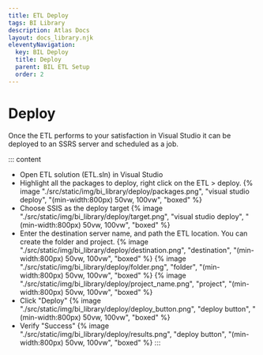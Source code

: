 ```yaml
---
title: ETL Deploy
tags: BI Library
description: Atlas Docs
layout: docs_library.njk
eleventyNavigation:
  key: BIL Deploy
  title: Deploy
  parent: BIL ETL Setup
  order: 2
---
```


# Deploy


Once the ETL performs to your satisfaction in Visual Studio it can be deployed to an SSRS server and scheduled as a job.

::: content
- Open ETL solution (ETL.sln) in Visual Studio
- Highlight all the packages to deploy, right click on the ETL > deploy.
  {% image "./src/static/img/bi_library/deploy/packages.png", "visual studio deploy", "(min-width:800px) 50vw, 100vw", "boxed" %}
- Choose SSIS as the deploy target
  {% image "./src/static/img/bi_library/deploy/target.png", "visual studio deploy", "(min-width:800px) 50vw, 100vw", "boxed" %}
- Enter the destination server name, and path the ETL location. You can create the folder and project.
  {% image "./src/static/img/bi_library/deploy/destination.png", "destination", "(min-width:800px) 50vw, 100vw", "boxed" %}
  {% image "./src/static/img/bi_library/deploy/folder.png", "folder", "(min-width:800px) 50vw, 100vw", "boxed" %}
  {% image "./src/static/img/bi_library/deploy/project_name.png", "project", "(min-width:800px) 50vw, 100vw", "boxed" %}
- Click "Deploy"
  {% image "./src/static/img/bi_library/deploy/deploy_button.png", "deploy button", "(min-width:800px) 50vw, 100vw", "boxed" %}
- Verify "Success"
  {% image "./src/static/img/bi_library/deploy/results.png", "deploy button", "(min-width:800px) 50vw, 100vw", "boxed" %}
:::
